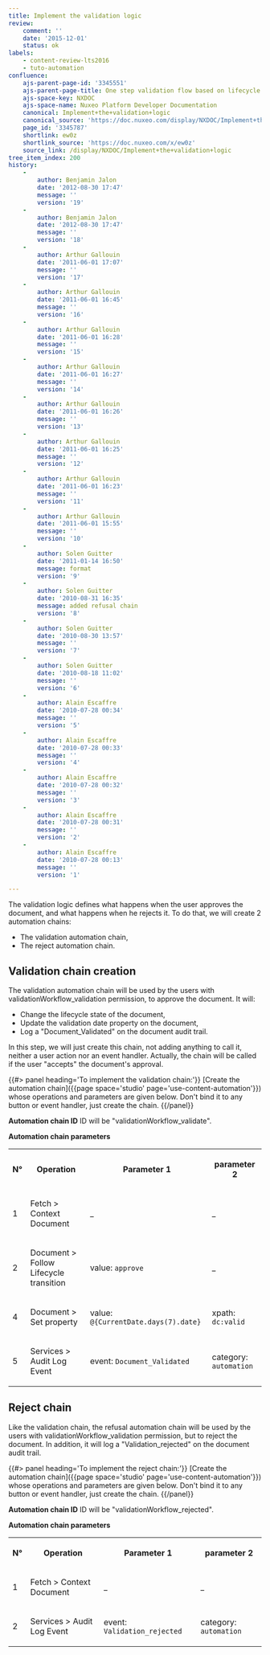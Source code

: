 ```yaml
---
title: Implement the validation logic
review:
    comment: ''
    date: '2015-12-01'
    status: ok
labels:
    - content-review-lts2016
    - tuto-automation
confluence:
    ajs-parent-page-id: '3345551'
    ajs-parent-page-title: One step validation flow based on lifecycle only
    ajs-space-key: NXDOC
    ajs-space-name: Nuxeo Platform Developer Documentation
    canonical: Implement+the+validation+logic
    canonical_source: 'https://doc.nuxeo.com/display/NXDOC/Implement+the+validation+logic'
    page_id: '3345787'
    shortlink: ew0z
    shortlink_source: 'https://doc.nuxeo.com/x/ew0z'
    source_link: /display/NXDOC/Implement+the+validation+logic
tree_item_index: 200
history:
    -
        author: Benjamin Jalon
        date: '2012-08-30 17:47'
        message: ''
        version: '19'
    -
        author: Benjamin Jalon
        date: '2012-08-30 17:47'
        message: ''
        version: '18'
    -
        author: Arthur Gallouin
        date: '2011-06-01 17:07'
        message: ''
        version: '17'
    -
        author: Arthur Gallouin
        date: '2011-06-01 16:45'
        message: ''
        version: '16'
    -
        author: Arthur Gallouin
        date: '2011-06-01 16:28'
        message: ''
        version: '15'
    -
        author: Arthur Gallouin
        date: '2011-06-01 16:27'
        message: ''
        version: '14'
    -
        author: Arthur Gallouin
        date: '2011-06-01 16:26'
        message: ''
        version: '13'
    -
        author: Arthur Gallouin
        date: '2011-06-01 16:25'
        message: ''
        version: '12'
    -
        author: Arthur Gallouin
        date: '2011-06-01 16:23'
        message: ''
        version: '11'
    -
        author: Arthur Gallouin
        date: '2011-06-01 15:55'
        message: ''
        version: '10'
    -
        author: Solen Guitter
        date: '2011-01-14 16:50'
        message: format
        version: '9'
    -
        author: Solen Guitter
        date: '2010-08-31 16:35'
        message: added refusal chain
        version: '8'
    -
        author: Solen Guitter
        date: '2010-08-30 13:57'
        message: ''
        version: '7'
    -
        author: Solen Guitter
        date: '2010-08-18 11:02'
        message: ''
        version: '6'
    -
        author: Alain Escaffre
        date: '2010-07-28 00:34'
        message: ''
        version: '5'
    -
        author: Alain Escaffre
        date: '2010-07-28 00:33'
        message: ''
        version: '4'
    -
        author: Alain Escaffre
        date: '2010-07-28 00:32'
        message: ''
        version: '3'
    -
        author: Alain Escaffre
        date: '2010-07-28 00:31'
        message: ''
        version: '2'
    -
        author: Alain Escaffre
        date: '2010-07-28 00:13'
        message: ''
        version: '1'

---
```

The validation logic defines what happens when the user approves the document, and what happens when he rejects it. To do that, we will create 2 automation chains:

*   The validation automation chain,
*   The reject automation chain.

## Validation chain creation

The validation automation chain will be used by the users with validationWorkflow_validation permission, to approve the document. It will:

*   Change the lifecycle state of the document,
*   Update the validation date property on the document,
*   Log a "Document_Validated" on the document audit trail.

In this step, we will just create this chain, not adding anything to call it, neither a user action nor an event handler. Actually, the chain will be called if the user "accepts" the document's approval.

{{#> panel heading='To implement the validation chain:'}}
[Create the automation chain]({{page space='studio' page='use-content-automation'}}) whose operations and parameters are given below. Don't bind it to any button or event handler, just create the chain.
{{/panel}}

**Automation chain ID**
ID will be "validationWorkflow_validate".

**Automation chain parameters**

<div class="table-scroll">
<table class="hover">
<tbody>
<tr>
<th colspan="1">

N&deg;

</th><th colspan="1">

Operation

</th><th colspan="1">

Parameter 1

</th><th colspan="1">

parameter 2

</th></tr><tr><td colspan="1">

1

</td><td colspan="1">

Fetch > Context Document

</td><td colspan="1">

_

</td><td colspan="1">

_

</td></tr><tr><td colspan="1">

2

</td><td colspan="1">

Document > Follow Lifecycle transition

</td><td colspan="1">

value: `approve`

</td><td colspan="1">

_

</td></tr><tr><td colspan="1">

4

</td><td colspan="1">

Document > Set property

</td><td colspan="1">

value: `@{CurrentDate.days(7).date}`

</td><td colspan="1">

xpath: `dc:valid`

</td></tr><tr><td colspan="1">

5

</td><td colspan="1">

Services > Audit Log Event

</td><td colspan="1">

event: `Document_Validated`

</td><td colspan="1">

category: `automation`

</td></tr></tbody></table></div>

## Reject chain

Like the validation chain, the refusal automation chain will be used by the users with validationWorkflow_validation permission, but to reject the document. In addition, it will log a "Validation_rejected" on the document audit trail.

{{#> panel heading='To implement the reject chain:'}}
[Create the automation chain]({{page space='studio' page='use-content-automation'}}) whose operations and parameters are given below. Don't bind it to any button or event handler, just create the chain.
{{/panel}}

**Automation chain ID**
ID will be "validationWorkflow_rejected".

**Automation chain parameters**

<div class="table-scroll">
<table class="hover">
<tbody>
<tr>
<th colspan="1">

N&deg;
</th>
<th colspan="1">

Operation

</th><th colspan="1">

Parameter 1

</th><th colspan="1">

parameter 2

</th></tr><tr><td colspan="1">

1

</td><td colspan="1">

Fetch > Context Document

</td><td colspan="1">

_

</td><td colspan="1">

_

</td></tr><tr><td colspan="1">

2

</td><td colspan="1">

Services > Audit Log Event

</td><td colspan="1">

event: `Validation_rejected`

</td><td colspan="1">

category: `automation`

</td></tr></tbody></table></div>
